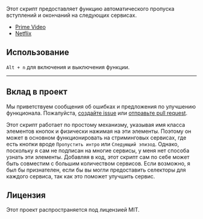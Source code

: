Этот скрипт предоставляет функцию автоматического пропуска вступлений и окончаний на следующих сервисах.

- [Prime Video](https://amazon.co.jp/gp/video/storefront)
- [Netflix](https://netflix.com)

## Использование

`Alt + n` для включения и выключения функции.

---

## Вклад в проект

Мы приветствуем сообщения об ошибках и предложения по улучшению функционала. Пожалуйста, [создайте issue](https://github.com/yossy17/streaming-services-skipper/issues) или [отправьте pull request](https://github.com/yossy17/streaming-services-skipper/pulls).

Этот скрипт работает по простому механизму, указывая имя класса элементов кнопок и физически нажимая на эти элементы.
Поэтому он может в основном функционировать на стриминговых сервисах, где есть кнопки вроде `Пропустить интро` или `Следующий эпизод`.
Однако, поскольку я сам не подписан на многие сервисы, у меня нет способа узнать эти элементы.
Добавляя в код, этот скрипт сам по себе может быть совместим с большим количеством сервисов.
Если возможно, я был бы признателен, если бы вы могли предоставить селекторы для каждого сервиса, так как это поможет улучшить сервис.

## Лицензия

Этот проект распространяется под лицензией MIT.
